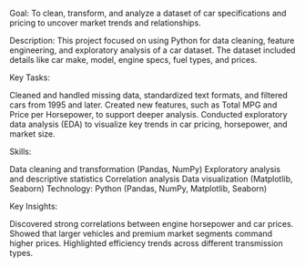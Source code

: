 Goal: To clean, transform, and analyze a dataset of car specifications and pricing to uncover market trends and relationships.

Description:
This project focused on using Python for data cleaning, feature engineering, and exploratory analysis of a car dataset. The dataset included details like car make, model, engine specs, fuel types, and prices.

Key Tasks:

Cleaned and handled missing data, standardized text formats, and filtered cars from 1995 and later.
Created new features, such as Total MPG and Price per Horsepower, to support deeper analysis.
Conducted exploratory data analysis (EDA) to visualize key trends in car pricing, horsepower, and market size.

Skills:

Data cleaning and transformation (Pandas, NumPy)
Exploratory analysis and descriptive statistics
Correlation analysis
Data visualization (Matplotlib, Seaborn)
Technology: Python (Pandas, NumPy, Matplotlib, Seaborn)

Key Insights:

Discovered strong correlations between engine horsepower and car prices.
Showed that larger vehicles and premium market segments command higher prices.
Highlighted efficiency trends across different transmission types.



